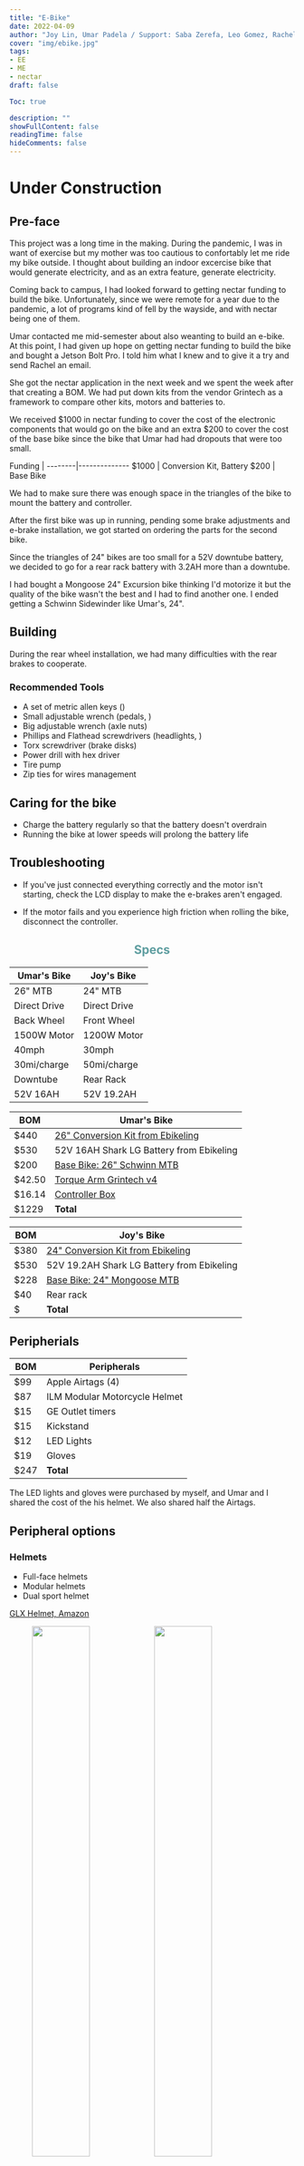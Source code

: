 ```yaml
---
title: "E-Bike"
date: 2022-04-09
author: "Joy Lin, Umar Padela / Support: Saba Zerefa, Leo Gomez, Rachel DeLucas"
cover: "img/ebike.jpg"
tags:
- EE
- ME
- nectar
draft: false

Toc: true

description: ""
showFullContent: false
readingTime: false
hideComments: false
---
```


# Under Construction


## Pre-face
This project was a long time in the making. During the pandemic, I was in want of exercise but my mother was too cautious to confortably let me ride my bike outside. I thought about building an indoor excercise bike that would generate electricity, and as an extra feature, generate electricity. 

Coming back to campus, I had looked forward to getting nectar funding to build the bike. Unfortunately, since we were remote for a year due to the pandemic, a lot of programs kind of fell by the wayside, and with nectar being one of them. 


Umar contacted me mid-semester about also weanting to build an e-bike. At this point, I had given up hope on getting nectar funding to build the bike and bought a Jetson Bolt Pro. I told him what I knew and to give it a try and send Rachel an email. 

She got the nectar application in the next week and we spent the week after that creating a BOM. We had put down kits from the vendor Grintech as a framework to compare other kits, motors and batteries to.

We received $1000 in nectar funding to cover the cost of the electronic components that would go on the bike and an extra $200 to cover the cost of the base bike since the bike that Umar had had dropouts that were too small.

Funding | 
--------|--------------
 $1000  | Conversion Kit, Battery
 $200   | Base Bike

We had to make sure there was enough space in the triangles of the bike to mount the battery and controller.

After the first bike was up in running, pending some brake adjustments and e-brake installation, we got started on ordering the parts for the second bike.

Since the triangles of 24" bikes are too small for a 52V downtube battery, we decided to go for a rear rack battery with 3.2AH more than a downtube.

I had bought a Mongoose 24" Excursion bike thinking I'd motorize it but the quality of the bike wasn't the best and I had to find another one. I ended getting a Schwinn Sidewinder like Umar's, 24".


## Building

During the rear wheel installation, we had many difficulties with the rear brakes to cooperate. 

### Recommended Tools

- A set of metric allen keys ()
- Small adjustable wrench (pedals, )
- Big adjustable wrench (axle nuts)
- Phillips and Flathead screwdrivers (headlights, )
- Torx screwdriver (brake disks)
- Power drill with hex driver
- Tire pump
- Zip ties for wires management

## Caring for the bike

- Charge the battery regularly so that the battery doesn't overdrain
- Running the bike at lower speeds will prolong the battery life
 

## Troubleshooting

- If you've just connected everything correctly and the motor isn't starting, check the LCD display to make the e-brakes aren't engaged.

- If the motor fails and you experience high friction when rolling the bike, disconnect the controller.




<div style="text-align: center; color: cadetblue;">

## Specs
</div>

  Umar's Bike | Joy's Bike
--------------|------------                 
 26" MTB      | 24" MTB
 Direct Drive | Direct Drive
 Back Wheel   | Front Wheel
 1500W Motor  | 1200W Motor
 40mph        | 30mph
 30mi/charge  | 50mi/charge
 Downtube     | Rear Rack
 52V 16AH     | 52V 19.2AH

  BOM   | Umar's Bike
--------|--------------
 $440   | [26" Conversion Kit from Ebikeling](https://ebikeling.com/collections/ebikeling-ebike-conversion-kit/products/1500w-ebike-conversion-kit?variant=39575305453634)
 $530   | 52V 16AH Shark LG Battery from Ebikeling
 $200   | [Base Bike: 26" Schwinn MTB](https://www.walmart.com/ip/seort/651876804)
 $42.50 | [Torque Arm Grintech v4](https://www.amazon.com/Grin-Technologies-Universal-Electric-ebikes/dp/B00K60C67Y/ref=sr_1_6?qid=1649696704&refinements=p_4%3AGrin+Technologies&s=sporting-goods&sr=1-6)
 $16.14 | [Controller Box](https://www.google.com/url?q=https://www.amazon.com/Greenergia-Controller-Electric-Bicycle-Conversion/dp/B07DJD152P/ref%3Dsr_1_2?crid%3DHF468JPGY55H%26keywords%3Debike%2Bcontroller%2Bbox%26qid%3D1649702356%26sprefix%3Debike%2Bcontroller%2Bbox%252Caps%252C67%26sr%3D8-2&sa=D&source=editors&ust=1649966711092154&usg=AOvVaw3FsFpn-nwzO9y2a-_Jo5et)
 $1229  | **Total**

  BOM   | Joy's Bike
--------|--------------
 $380   | [24" Conversion Kit from Ebikeling](https://ebikeling.com/collections/ebikeling-ebike-conversion-kit/products/1500w-ebike-conversion-kit?variant=39575305453634)
 $530   | 52V 19.2AH Shark LG Battery from Ebikeling
 $228   | [Base Bike: 24" Mongoose MTB](https://www.walmart.com/ip/Mongoose-Excursion-mountain-bike-24-inch-wheel-21-speeds-boys-black/702587328?athcpid=702587328&athpgid=AthenaItempage&athcgid=null&athznid=siext&athieid=v0&athstid=CS004&athguid=00-f2251b0ac2d67517c3a14a233e3d6cd5-1997ccdeb4de83b8-01&athancid=null&athena=true&athbdg=L1100)
 $40 | Rear rack
 $  | **Total**


## Peripherials

  BOM   | Peripherals
--------|--------------
 $99    | Apple Airtags (4)
 $87    | ILM Modular Motorcycle Helmet
 $15    | GE Outlet timers
 $15    | Kickstand
 $12    | LED Lights
 $19    | Gloves 
 $247  | **Total**

The LED lights and gloves were purchased by myself, and Umar and I shared the cost of the his helmet. We also shared half the Airtags.

## Peripheral options

### Helmets
- Full-face helmets
- Modular helmets
- Dual sport helmet

[GLX Helmet, Amazon](https://www.amazon.com/gp/product/B07886QXKG/ref=ox_sc_saved_title_5?smid=ATVPDKIKX0DER&th=1)



<figure>
  <img class="center" src="/img/umarbasebike.jpeg" width= "49%" style= "float:left"/>
  <img class="right" src="/img/joybasebike.jpeg" width= "49%" style= "float:right"/>
  <figcaption style="width:49%;float:left;"> 26" Schwinn Sidewinder MTB </figcaption>
  <figcaption style="width:49%;float:right;"> 24" Schwinn Sidewinder MTB </figcaption>
</figure>



<div style="text-align: center; color:cadetblue;">  

## Our Bill of Materials Spreadsheet
</div>

<p><iframe src="https://docs.google.com/spreadsheets/d/e/2PACX-1vQwyxlO9xj8bWD0r1LC0ZSDYVFhdRTCuvQ1t9UUUQUJoYAPM_Gzc5Tt-xLCo0R6OL9gG23v-5dXIlxR/pubhtml?widget=true&amp;headers=false" frameborder="2" width="100%" height="450" allowfullscreen="true" mozallowfullscreen="true" webkitallowfullscreen="true"></iframe></p>


## Massachusetts Bike Laws


## A Special Thanks to

With help from:
- Sebastian Linder-Law (ME)
- Leo Gomez (EE labs)
- Saba Zerefa (EE)
- Mirian Vargas (ME)

Sponsored by Harvard SEAS

<div style="text-align: center;">

## People Gallery
</div>

<figure class = "twoprof">
  <img class="center" src="/img/dragongrace.jpg" width= "48%" style= "float:left"/>
  <img class="center" src="/img/dragongrace.jpg" width= "48%" style= "float:right"/>
  <figcaption class="teams" style="width:48%;float:left;"> Joy Lin, ME </figcaption>
  <figcaption class="teams" style="width:48%;float:right"> Umar Padela, ME </figcaption>
</figure>
<script src="https://utteranc.es/client.js"
        repo="remilarius/project"
        issue-term="pathname"
        theme="github-light"
        crossorigin="anonymous"
        async>
</script>